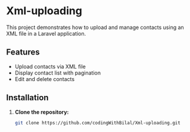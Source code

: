 # Xml-uploading

This project demonstrates how to upload and manage contacts using an XML file in a Laravel application.

## Features

- Upload contacts via XML file
- Display contact list with pagination
- Edit and delete contacts

## Installation

1. **Clone the repository:**
   ```bash
   git clone https://github.com/codingWithBilal/Xml-uploading.git
